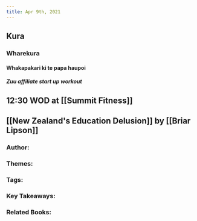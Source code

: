 ```yaml
---
title: Apr 9th, 2021
---
```


## Kura
### Wharekura
#### Whakapakari ki te papa haupoi
##### Zuu affiliate start up workout
## 12:30 WOD at [[Summit Fitness]]
## [[New Zealand's Education Delusion]] by [[Briar Lipson]]
### Author:
### Themes:
### Tags:
### Key Takeaways:
### Related Books:
